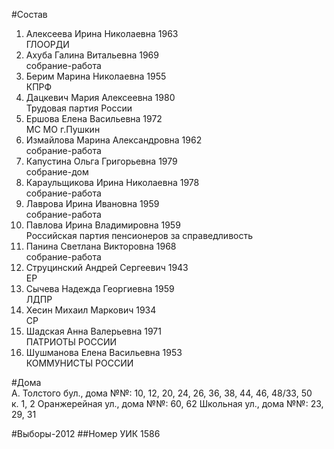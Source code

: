 #Состав
1. Алексеева Ирина Николаевна 1963   
    ГЛООРДИ
2. Ахуба Галина Витальевна 1969   
    собрание-работа
3. Берим Марина Николаевна 1955   
    КПРФ
4. Дацкевич Мария Алексеевна 1980   
    Трудовая партия России
5. Ершова Елена Васильевна 1972   
    МС МО г.Пушкин
6. Измайлова Марина Александровна 1962   
    собрание-работа
7. Капустина Ольга Григорьевна 1979   
    собрание-дом
8. Караульщикова Ирина Николаевна 1978   
    собрание-работа
9. Лаврова Ирина Ивановна 1959   
    собрание-работа
10. Павлова Ирина Владимировна 1959   
    Российская партия пенсионеров за справедливость
11. Панина Светлана Викторовна 1968   
    собрание-работа
12. Струцинский Андрей Сергеевич 1943   
    ЕР
13. Сычева Надежда Георгиевна 1959   
    ЛДПР
14. Хесин Михаил Маркович 1934   
    СР
15. Шадская Анна Валерьевна 1971   
    ПАТРИОТЫ РОССИИ
16. Шушманова Елена Васильевна 1953   
    КОММУНИСТЫ РОССИИ

#Дома  
А. Толстого бул., дома №№: 10, 12, 20, 24, 26, 36, 38, 44, 46, 48/33, 50 к. 1, 2 Оранжерейная ул., дома №№: 60, 62 Школьная ул., дома №№: 23, 29, 31

#Выборы-2012
##Номер УИК
1586
